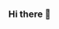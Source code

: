 ### Hi there 👋

<!--
**maintebot/maintebot** is a ✨ _special_ ✨ repository because its `README.md` (this file) appears on your GitHub profile.

Here are some ideas to get you started:

- 🔭 I’m currently working on ... Gasss
- 🌱 I’m currently learning ... Gasss
- 👯 I’m looking to collaborate on ... Gasss
- 🤔 I’m looking for help with ... Gasss
- 💬 Ask me about ... Gasss
- 📫 How to reach me: ... Gasss
- 😄 Pronouns: ... Gasss
- ⚡ Fun fact: ... Gasss
-->

